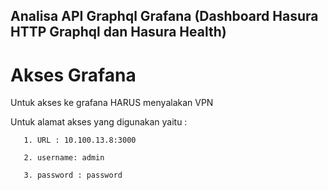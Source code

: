 ## Analisa API Graphql Grafana (Dashboard Hasura HTTP Graphql dan Hasura Health)

# Akses Grafana

  Untuk akses ke grafana HARUS menyalakan VPN
  
  Untuk alamat akses yang digunakan yaitu :
```
   1. URL : 10.100.13.8:3000

   2. username: admin

   3. password : password

```

  
